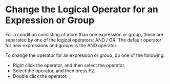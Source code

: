 # Change the Logical Operator for an Expression or Group

For a condition consisting of more than one expression or group, these are separated by one of the logical operators; AND / OR. The default operator for new expressions and groups is the AND operator.

To change the operator for an expression or group, do one of the following:

*   Right click the operator, and then select the operator.
*   Select the operator, and then press F2\.
*   Double click the operator.
